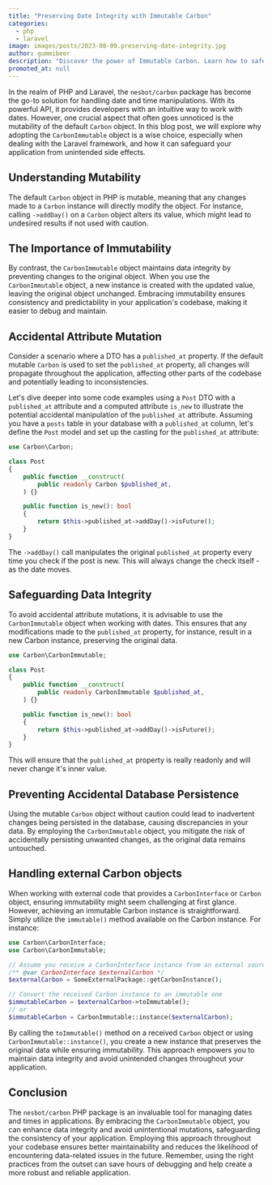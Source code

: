 ```yaml
---
title: "Preserving Date Integrity with Immutable Carbon"
categories:
  - php
  - laravel
image: images/posts/2023-08-09.preserving-date-integrity.jpg
author: gummibeer
description: "Discover the power of Immutable Carbon. Learn how to safeguard date integrity, prevent accidental mutations, and enhance the reliability of your application's date handling."
promoted_at: null
---
```


In the realm of PHP and Laravel, the `nesbot/carbon` package has become the go-to solution for handling date and time manipulations.
With its powerful API, it provides developers with an intuitive way to work with dates.
However, one crucial aspect that often goes unnoticed is the mutability of the default `Carbon` object.
In this blog post, we will explore why adopting the `CarbonImmutable` object is a wise choice, especially when dealing with the Laravel framework, and how it can safeguard your application from unintended side effects.

## Understanding Mutability

The default `Carbon` object in PHP is mutable, meaning that any changes made to a `Carbon` instance will directly modify the object.
For instance, calling `->addDay()` on a `Carbon` object alters its value, which might lead to undesired results if not used with caution.

## The Importance of Immutability

By contrast, the `CarbonImmutable` object maintains data integrity by preventing changes to the original object.
When you use the `CarbonImmutable` object, a new instance is created with the updated value, leaving the original object unchanged.
Embracing immutability ensures consistency and predictability in your application's codebase, making it easier to debug and maintain.

## Accidental Attribute Mutation

Consider a scenario where a DTO has a `published_at` property.
If the default mutable `Carbon` is used to set the `published_at` property, all changes will propagate throughout the application, affecting other parts of the codebase and potentially leading to inconsistencies.

Let's dive deeper into some code examples using a `Post` DTO with a `published_at` attribute and a computed attribute `is_new` to illustrate the potential accidental manipulation of the `published_at` attribute.
Assuming you have a `posts` table in your database with a `published_at` column, let's define the `Post` model and set up the casting for the `published_at` attribute:

```php
use Carbon\Carbon;

class Post
{
    public function __construct(
        public readonly Carbon $published_at,
    ) {}

    public function is_new(): bool
    {
        return $this->published_at->addDay()->isFuture();
    }
}
```

The `->addDay()` call manipulates the original `published_at` property every time you check if the post is new.
This will always change the check itself - as the date moves.

## Safeguarding Data Integrity

To avoid accidental attribute mutations, it is advisable to use the `CarbonImmutable` object when working with dates.
This ensures that any modifications made to the `published_at` property, for instance, result in a new Carbon instance, preserving the original data.

```php
use Carbon\CarbonImmutable;

class Post
{
    public function __construct(
        public readonly CarbonImmutable $published_at,
    ) {}

    public function is_new(): bool
    {
        return $this->published_at->addDay()->isFuture();
    }
}
```

This will ensure that the `published_at` property is really readonly and will never change it's inner value.

## Preventing Accidental Database Persistence

Using the mutable `Carbon` object without caution could lead to inadvertent changes being persisted in the database, causing discrepancies in your data.
By employing the `CarbonImmutable` object, you mitigate the risk of accidentally persisting unwanted changes, as the original data remains untouched.

## Handling external Carbon objects

When working with external code that provides a `CarbonInterface` or `Carbon` object, ensuring immutability might seem challenging at first glance. However, achieving an immutable Carbon instance is straightforward. Simply utilize the `immutable()` method available on the Carbon instance. For instance:

```php
use Carbon\CarbonInterface;
use Carbon\CarbonImmutable;

// Assume you receive a CarbonInterface instance from an external source
/** @var CarbonInterface $externalCarbon */
$externalCarbon = SomeExternalPackage::getCarbonInstance();

// Convert the received Carbon instance to an immutable one
$immutableCarbon = $externalCarbon->toImmutable();
// or
$immutableCarbon = CarbonImmutable::instance($externalCarbon);

```

By calling the `toImmutable()` method on a received `Carbon` object or using `CarbonImmutable::instance()`, you create a new instance that preserves the original data while ensuring immutability.
This approach empowers you to maintain data integrity and avoid unintended changes throughout your application.

## Conclusion

The `nesbot/carbon` PHP package is an invaluable tool for managing dates and times in applications.
By embracing the `CarbonImmutable` object, you can enhance data integrity and avoid unintentional mutations, safeguarding the consistency of your application.
Employing this approach throughout your codebase ensures better maintainability and reduces the likelihood of encountering data-related issues in the future.
Remember, using the right practices from the outset can save hours of debugging and help create a more robust and reliable application.
